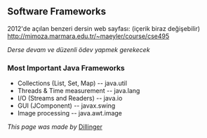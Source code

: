 ﻿## Software Frameworks

2012'de açılan benzeri dersin web sayfası: (içerik biraz değişebilir)
http://mimoza.marmara.edu.tr/~maeyler/course/cse495

*Derse devam ve düzenli ödev yapmek gerekecek*

### Most Important Java Frameworks
* Collections (List, Set, Map) -- java.util
* Threads & Time measurement -- java.lang
* I/O (Streams and Readers) -- java.io
* GUI (JComponent) -- javax.swing
* Image processing -- java.awt.image

*This page was made by* [Dillinger](http://dillinger.io/)

